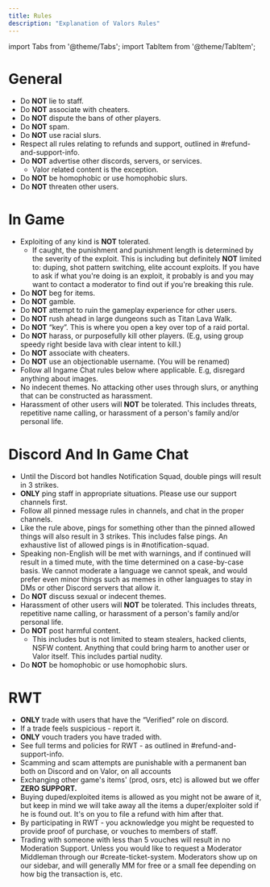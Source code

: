 ```yaml
---
title: Rules
description: "Explanation of Valors Rules"
---
```


import Tabs from '@theme/Tabs';
import TabItem from '@theme/TabItem';

<Tabs>
<TabItem value="General" label="General" default>

# General 
 - Do **NOT** lie to staff.
 - Do **NOT** associate with cheaters.
 - Do **NOT** dispute the bans of other players.
 - Do **NOT** spam.
 - Do **NOT** use racial slurs.
 - Respect all rules relating to refunds and support, outlined in #refund-and-support-info.
 - Do **NOT** advertise other discords, servers, or services.
    - Valor related content is the exception.
 - Do **NOT** be homophobic or use homophobic slurs.
 - Do **NOT** threaten other users.

</TabItem>
<TabItem value="In Game" label="In Game" default>

# In Game

 - Exploiting of any kind is **NOT** tolerated.
    - If caught, the punishment and punishment length is determined by the severity of the exploit. This is including but definitely **NOT** limited to: duping, shot pattern switching, elite account exploits. If you have to ask if what you're doing is an exploit, it probably is and you may want to contact a moderator to find out if you're breaking this rule.
 - Do **NOT** beg for items.
 - Do **NOT** gamble.
 - Do **NOT** attempt to ruin the gameplay experience for other users.
 - Do **NOT** rush ahead in large dungeons such as Titan Lava Walk.
 - Do **NOT** “key”. This is where you open a key over top of a raid portal.
 - Do **NOT** harass, or purposefully kill other players. (E.g, using group speedy right beside lava with clear intent to kill.)
 - Do **NOT** associate with cheaters.
 - Do **NOT** use an objectionable username. (You will be renamed)
 - Follow all Ingame Chat rules below where applicable. E.g, disregard anything about images.
 - No indecent themes. No attacking other uses through slurs, or anything that can be constructed as harassment.
 - Harassment of other users will **NOT** be tolerated. This includes threats, repetitive name calling, or harassment of a person's family and/or personal life.


</TabItem>
<TabItem value="Discord And In Game Chat" label="Discord And In Game Chat" default>

# Discord And In Game Chat

 - Until the Discord bot handles Notification Squad, double pings will result in 3 strikes.
 - **ONLY** ping staff in appropriate situations. Please use our support channels first.
 - Follow all pinned message rules in channels, and chat in the proper channels.
 - Like the rule above, pings for something other than the pinned allowed things will also result in 3 strikes. This includes false pings. An exhaustive list of allowed pings is in #notification-squad.
 - Speaking non-English will be met with warnings, and if continued will result in a timed mute, with the time determined on a case-by-case basis. We cannot moderate a language we cannot speak, and would prefer even minor things such as memes in other languages to stay in DMs or other Discord servers that allow it.
 - Do **NOT** discuss sexual or indecent themes.
 - Harassment of other users will **NOT** be tolerated. This includes threats, repetitive name calling, or harassment of a person's family and/or personal life. 
 - Do **NOT** post harmful content.
    - This includes but is not limited to steam stealers, hacked clients, NSFW content. Anything that could bring harm to another user or Valor itself. This includes partial nudity.
 - Do **NOT** be homophobic or use homophobic slurs.
  
</TabItem>
<TabItem value="RWT" label="RWT" default>

# RWT
 
 - **ONLY** trade with users that have the “Verified” role on discord.
 - If a trade feels suspicious - report it.
 - **ONLY** vouch traders you have traded with.
 - See full terms and policies for RWT - as outlined in #refund-and-support-info.
 - Scamming and scam attempts are punishable with a permanent ban both on Discord and on Valor, on all accounts
 - Exchanging other game's items' (prod, osrs, etc) is allowed but we offer **ZERO SUPPORT.**
 - Buying duped/exploited items is allowed as you might not be aware of it, but keep in mind we will take away all the items a duper/exploiter sold if he is found out. It's on you to file a refund with him after that.
 - By participating in RWT - you acknowledge you might be requested to provide proof of purchase, or vouches to members of staff.
 - Trading with someone with less than 5 vouches will result in no Moderation Support. Unless you would like to request a Moderator Middleman through our #create-ticket-system. Moderators show up on our sidebar, and will generally MM for free or a small fee depending on how big the transaction is, etc.

</TabItem>
</Tabs>
